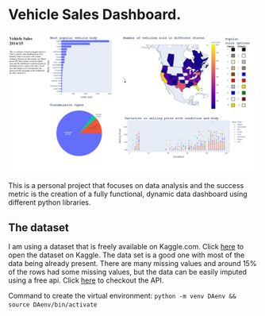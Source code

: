 # Vehicle Sales Dashboard.

![oh...o Image ain't loading😅](./Dashboard_ScreenShot.png)

This is a personal project that focuses on data analysis and the success metric is the creation of a fully functional, dynamic data dashboard using different python libraries.

## The dataset

I am using a dataset that is freely available on Kaggle.com. Click [here](https://www.kaggle.com/datasets/syedanwarafridi/vehicle-sales-data) to open the dataset on Kaggle. The data set is a good one with most of the data being already present. There are many missing values and around 15% of the rows had some missing values, but the data can be easily imputed using a free api. Click [here](https://vpic.nhtsa.dot.gov/api/) to checkout the API.

Command to create the virtual environment: `python -m venv DAenv && source DAenv/bin/activate`

